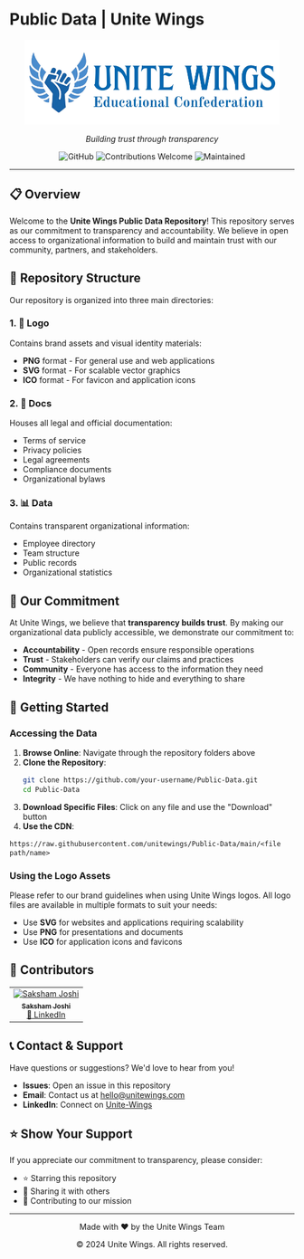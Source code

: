 # Public Data | Unite Wings

<div align="center">
    <img src="./Logo/unitewings-full-bgremoved.png" alt="Unite Wings Logo" height="150">
    <p><i>Building trust through transparency</i></p>
</div>

<div align="center">

![GitHub](https://img.shields.io/github/license/unitewings/Public-Data?style=flat-square)
![Contributions Welcome](https://img.shields.io/badge/contributions-welcome-brightgreen.svg?style=flat-square)
![Maintained](https://img.shields.io/badge/maintained-yes-blue.svg?style=flat-square)

</div>

---

## 📋 Overview

Welcome to the **Unite Wings Public Data Repository**! This repository serves as our commitment to transparency and accountability. We believe in open access to organizational information to build and maintain trust with our community, partners, and stakeholders.

## 📂 Repository Structure

Our repository is organized into three main directories:

### 1. 🎨 **Logo**
Contains brand assets and visual identity materials:
- **PNG** format - For general use and web applications
- **SVG** format - For scalable vector graphics
- **ICO** format - For favicon and application icons

### 2. 📄 **Docs**
Houses all legal and official documentation:
- Terms of service
- Privacy policies
- Legal agreements
- Compliance documents
- Organizational bylaws

### 3. 📊 **Data**
Contains transparent organizational information:
- Employee directory
- Team structure
- Public records
- Organizational statistics

## 🤝 Our Commitment

At Unite Wings, we believe that **transparency builds trust**. By making our organizational data publicly accessible, we demonstrate our commitment to:

- **Accountability** - Open records ensure responsible operations
- **Trust** - Stakeholders can verify our claims and practices
- **Community** - Everyone has access to the information they need
- **Integrity** - We have nothing to hide and everything to share

## 🚀 Getting Started

### Accessing the Data

1. **Browse Online**: Navigate through the repository folders above
2. **Clone the Repository**:
   ```bash
   git clone https://github.com/your-username/Public-Data.git
   cd Public-Data
   ```
3. **Download Specific Files**: Click on any file and use the "Download" button
4. **Use the CDN**: 
```
https://raw.githubusercontent.com/unitewings/Public-Data/main/<file path/name>
```

### Using the Logo Assets

Please refer to our brand guidelines when using Unite Wings logos. All logo files are available in multiple formats to suit your needs:

- Use **SVG** for websites and applications requiring scalability
- Use **PNG** for presentations and documents
- Use **ICO** for application icons and favicons

## 👥 Contributors

<table>
  <tr>
    <td align="center">
      <a href="https://github.com/saksham-joshi">
        <img src="https://github.com/saksham-joshi.png" width="100px;" alt="Saksham Joshi"/>
        <br />
        <sub><b>Saksham Joshi</b></sub>
      </a>
      <br />
      <a href="https://www.linkedin.com/in/sakshamjoshi27">💼 LinkedIn</a>
    </td>
  </tr>
</table>

## 📞 Contact & Support

Have questions or suggestions? We'd love to hear from you!

- **Issues**: Open an issue in this repository
- **Email**: Contact us at <a href="mailto:hello@unitewings.com"> hello@unitewings.com </a>
- **LinkedIn**: Connect on <a href="https://www.linkedin.com/company/unite-wings/"> Unite-Wings </a>

## ⭐ Show Your Support

If you appreciate our commitment to transparency, please consider:
- ⭐ Starring this repository
- 🔄 Sharing it with others
- 🤝 Contributing to our mission

---

<div align="center">
    <p>Made with ❤️ by the Unite Wings Team</p>
    <p>© 2024 Unite Wings. All rights reserved.</p>
</div>
